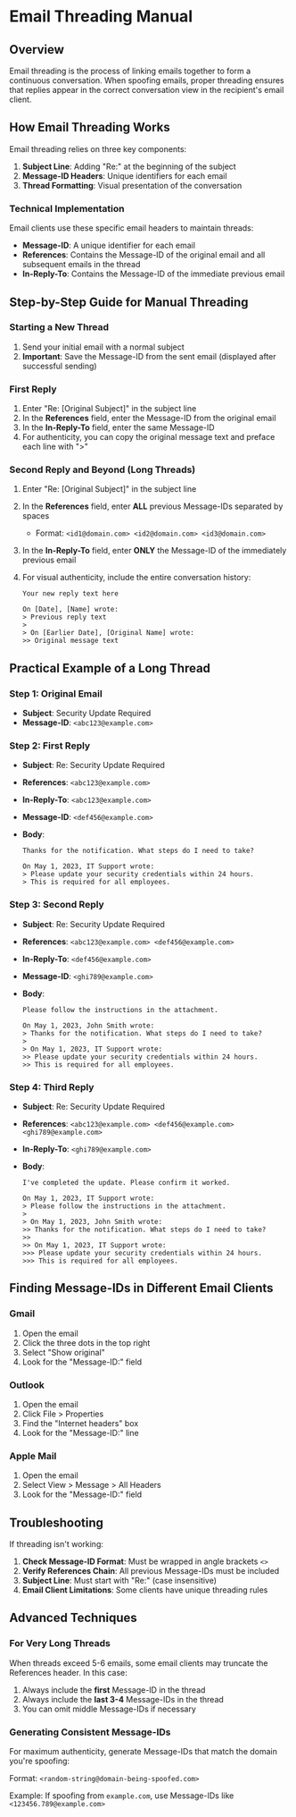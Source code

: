 # Email Threading Manual

## Overview

Email threading is the process of linking emails together to form a continuous conversation. When spoofing emails, proper threading ensures that replies appear in the correct conversation view in the recipient's email client.

## How Email Threading Works

Email threading relies on three key components:

1. **Subject Line**: Adding "Re:" at the beginning of the subject
2. **Message-ID Headers**: Unique identifiers for each email
3. **Thread Formatting**: Visual presentation of the conversation

### Technical Implementation

Email clients use these specific email headers to maintain threads:

- **Message-ID**: A unique identifier for each email
- **References**: Contains the Message-ID of the original email and all subsequent emails in the thread
- **In-Reply-To**: Contains the Message-ID of the immediate previous email

## Step-by-Step Guide for Manual Threading

### Starting a New Thread

1. Send your initial email with a normal subject
2. **Important**: Save the Message-ID from the sent email (displayed after successful sending)

### First Reply

1. Enter "Re: [Original Subject]" in the subject line
2. In the **References** field, enter the Message-ID from the original email
3. In the **In-Reply-To** field, enter the same Message-ID
4. For authenticity, you can copy the original message text and preface each line with ">"

### Second Reply and Beyond (Long Threads)

1. Enter "Re: [Original Subject]" in the subject line
2. In the **References** field, enter **ALL** previous Message-IDs separated by spaces
   - Format: `<id1@domain.com> <id2@domain.com> <id3@domain.com>`
3. In the **In-Reply-To** field, enter **ONLY** the Message-ID of the immediately previous email
4. For visual authenticity, include the entire conversation history:

   ```
   Your new reply text here

   On [Date], [Name] wrote:
   > Previous reply text
   >
   > On [Earlier Date], [Original Name] wrote:
   >> Original message text
   ```

## Practical Example of a Long Thread

### Step 1: Original Email

- **Subject**: Security Update Required
- **Message-ID**: `<abc123@example.com>`

### Step 2: First Reply

- **Subject**: Re: Security Update Required
- **References**: `<abc123@example.com>`
- **In-Reply-To**: `<abc123@example.com>`
- **Message-ID**: `<def456@example.com>`
- **Body**:

  ```
  Thanks for the notification. What steps do I need to take?

  On May 1, 2023, IT Support wrote:
  > Please update your security credentials within 24 hours.
  > This is required for all employees.
  ```

### Step 3: Second Reply

- **Subject**: Re: Security Update Required
- **References**: `<abc123@example.com> <def456@example.com>`
- **In-Reply-To**: `<def456@example.com>`
- **Message-ID**: `<ghi789@example.com>`
- **Body**:

  ```
  Please follow the instructions in the attachment.

  On May 1, 2023, John Smith wrote:
  > Thanks for the notification. What steps do I need to take?
  >
  > On May 1, 2023, IT Support wrote:
  >> Please update your security credentials within 24 hours.
  >> This is required for all employees.
  ```

### Step 4: Third Reply

- **Subject**: Re: Security Update Required
- **References**: `<abc123@example.com> <def456@example.com> <ghi789@example.com>`
- **In-Reply-To**: `<ghi789@example.com>`
- **Body**:

  ```
  I've completed the update. Please confirm it worked.

  On May 1, 2023, IT Support wrote:
  > Please follow the instructions in the attachment.
  >
  > On May 1, 2023, John Smith wrote:
  >> Thanks for the notification. What steps do I need to take?
  >>
  >> On May 1, 2023, IT Support wrote:
  >>> Please update your security credentials within 24 hours.
  >>> This is required for all employees.
  ```

## Finding Message-IDs in Different Email Clients

### Gmail

1. Open the email
2. Click the three dots in the top right
3. Select "Show original"
4. Look for the "Message-ID:" field

### Outlook

1. Open the email
2. Click File > Properties
3. Find the "Internet headers" box
4. Look for the "Message-ID:" line

### Apple Mail

1. Open the email
2. Select View > Message > All Headers
3. Look for the "Message-ID:" field

## Troubleshooting

If threading isn't working:

1. **Check Message-ID Format**: Must be wrapped in angle brackets `<>`
2. **Verify References Chain**: All previous Message-IDs must be included
3. **Subject Line**: Must start with "Re:" (case insensitive)
4. **Email Client Limitations**: Some clients have unique threading rules

## Advanced Techniques

### For Very Long Threads

When threads exceed 5-6 emails, some email clients may truncate the References header. In this case:

1. Always include the **first** Message-ID in the thread
2. Always include the **last 3-4** Message-IDs in the thread
3. You can omit middle Message-IDs if necessary

### Generating Consistent Message-IDs

For maximum authenticity, generate Message-IDs that match the domain you're spoofing:

Format: `<random-string@domain-being-spoofed.com>`

Example: If spoofing from `example.com`, use Message-IDs like `<123456.789@example.com>`
